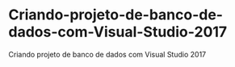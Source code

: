# Criando-projeto-de-banco-de-dados-com-Visual-Studio-2017
Criando projeto de banco de dados com Visual Studio 2017
